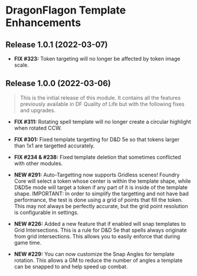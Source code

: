 # DragonFlagon Template Enhancements

## Release 1.0.1 (2022-03-07)
- **FIX #323:** Token targeting will no longer be affected by token image scale.

## Release 1.0.0 (2022-03-06)

> This is the initial release of this module. It contains all the features previously available in DF Quality of Life but with the following fixes and upgrades.

- **FIX #311:** Rotating spell template will no longer create a circular highlight when rotated CCW.
- **FIX #301:** Fixed template targetting for D&D 5e so that tokens larger than 1x1 are targetted accurately.
- **FIX #234 & #238:** Fixed template deletion that sometimes conflicted with other modules.

- **NEW #291:** Auto-Targetting now supports Gridless scenes! Foundry Core will select a token whose center is within the template shape, while D&D5e mode will target a token if any part of it is inside of the template shape. IMPORTANT: In order to simplify the targetting and not have bad performance, the test is done using a grid of points that fill the token. This may not always be perfectly accurate, but the grid point resolution is configurable in settings.
- **NEW #226:** Added a new feature that if enabled will snap templates to Grid Intersections. This is a rule for D&D 5e that spells always originate from grid intersections. This allows you to easily enforce that during game time.
- **NEW #229:** You can now customize the Snap Angles for template rotation. This allows a GM to reduce the number of angles a template can be snapped to and help speed up combat.
